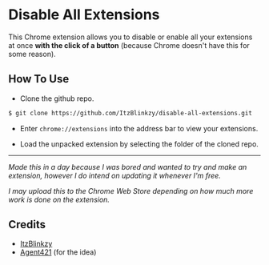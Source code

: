 # Disable All Extensions 
This Chrome extension allows you to disable or enable all your extensions at once **with the click of a button** (because Chrome doesn't have this for some reason).


## How To Use
* Clone the github repo.
```bash
$ git clone https://github.com/ItzBlinkzy/disable-all-extensions.git
```


* Enter `chrome://extensions` into the address bar to view your extensions.

* Load the unpacked extension by selecting the folder of the cloned repo.
----
_Made this in a day because I was bored and wanted to try and make an extension, however I do intend on updating it whenever I'm free._

_I may upload this to the Chrome Web Store depending on how much more work is done on the extension._
## Credits
* [ItzBlinkzy](https://github.com/ItzBlinkzy)
* [Agent421](https://github.com/Agent421) (for the idea)

